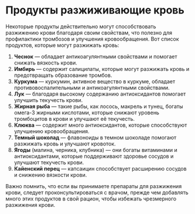 # Продукты разжиживающие кровь


Некоторые продукты действительно могут способствовать разжижению крови благодаря своим свойствам, что полезно для профилактики тромбозов и улучшения кровообращения. Вот список продуктов, которые могут разжижать кровь:

1. **Чеснок** — обладает антикоагулянтными свойствами и помогает снижать вязкость крови.
2. **Имбирь** — содержит салицилаты, которые могут разжижать кровь и предотвращать образование тромбов.
3. **Куркума** — куркумин, активное вещество в куркуме, обладает противовоспалительными и антикоагулянтными свойствами.
4. **Лук** — благодаря высокому содержанию антиоксидантов помогает улучшить текучесть крови.
5. **Жирная рыба** — такие рыбы, как лосось, макрель и тунец, богаты омега-3 жирными кислотами, которые снижают уровень тромбоцитов в крови и улучшают её текучесть.
6. **Клюква** — содержит много антиоксидантов, которые способствуют улучшению кровообращения.
7. **Темный шоколад** — флавоноиды в темном шоколаде помогают разжижать кровь и улучшают кровоток.
8. **Ягоды** (малина, черника, клубника) — они богаты витаминами и антиоксидантами, которые поддерживают здоровье сосудов и улучшают текучесть крови.
9. **Кайенский перец** — капсаицин способствует расширению сосудов и снижению вязкости крови.

Важно помнить, что если вы принимаете препараты для разжижения крови, следует проконсультироваться с врачом, прежде чем добавлять много этих продуктов в свой рацион, чтобы избежать чрезмерного разжижения крови.